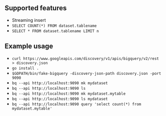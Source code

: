 ## Supported features

* Streaming insert
* `SELECT COUNT(*) FROM dataset.tablename`
* `SELECT * FROM dataset.tablename LIMIT n`

## Example usage

* `curl https://www.googleapis.com/discovery/v1/apis/bigquery/v2/rest > discovery.json`
* `go install .`
* `$GOPATH/bin/fake-bigquery -discovery-json-path discovery.json -port 9090`
* `bq --api http://localhost:9090 mk mydataset`
* `bq --api http://localhost:9090 ls`
* `bq --api http://localhost:9090 mk mydataset.mytable`
* `bq --api http://localhost:9090 ls mydataset`
* `bq --api http://localhost:9090 query 'select count(*) from mydataset.mytable'`
